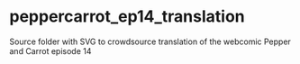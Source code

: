 # peppercarrot_ep14_translation
Source folder with SVG to crowdsource translation of the webcomic Pepper and Carrot episode 14
